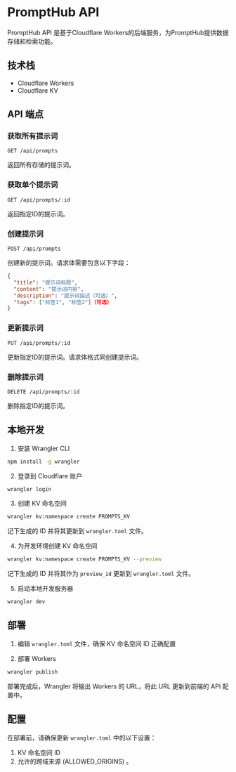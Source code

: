 # PromptHub API

PromptHub API 是基于Cloudflare Workers的后端服务，为PromptHub提供数据存储和检索功能。

## 技术栈

- Cloudflare Workers
- Cloudflare KV

## API 端点

### 获取所有提示词

```
GET /api/prompts
```

返回所有存储的提示词。

### 获取单个提示词

```
GET /api/prompts/:id
```

返回指定ID的提示词。

### 创建提示词

```
POST /api/prompts
```

创建新的提示词。请求体需要包含以下字段：

```json
{
  "title": "提示词标题",
  "content": "提示词内容",
  "description": "提示词描述（可选）",
  "tags": ["标签1", "标签2"]（可选）
}
```

### 更新提示词

```
PUT /api/prompts/:id
```

更新指定ID的提示词。请求体格式同创建提示词。

### 删除提示词

```
DELETE /api/prompts/:id
```

删除指定ID的提示词。

## 本地开发

1. 安装 Wrangler CLI

```bash
npm install -g wrangler
```

2. 登录到 Cloudflare 账户

```bash
wrangler login
```

3. 创建 KV 命名空间

```bash
wrangler kv:namespace create PROMPTS_KV
```

记下生成的 ID 并将其更新到 `wrangler.toml` 文件。

4. 为开发环境创建 KV 命名空间

```bash
wrangler kv:namespace create PROMPTS_KV --preview
```

记下生成的 ID 并将其作为 `preview_id` 更新到 `wrangler.toml` 文件。

5. 启动本地开发服务器

```bash
wrangler dev
```

## 部署

1. 编辑 `wrangler.toml` 文件，确保 KV 命名空间 ID 正确配置

2. 部署 Workers

```bash
wrangler publish
```

部署完成后，Wrangler 将输出 Workers 的 URL，将此 URL 更新到前端的 API 配置中。

## 配置

在部署前，请确保更新 `wrangler.toml` 中的以下设置：

1. KV 命名空间 ID
2. 允许的跨域来源 (ALLOWED_ORIGINS) 。